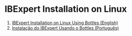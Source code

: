 # IBExpert Installation on Linux
1. [IBExpert Installation on Linux Using Bottles  (English)](a.md)
2. [Instalação do IBExpert Usando o Bottles  (Português)](b.md)
